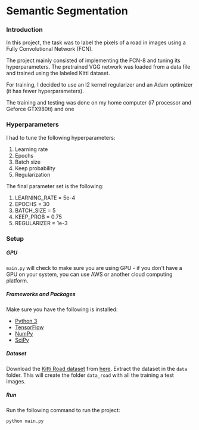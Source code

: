 # Semantic Segmentation
### Introduction
In this project, the task was to label the pixels of a road in images using a Fully Convolutional Network (FCN).

The project mainly consisted of implementing the FCN-8 and tuning its hyperparameters. The pretrained VGG network was loaded from a data file and trained using the labeled Kitti dataset.

For training, I decided to use an l2 kernel regularizer and an Adam optimizer (it has fewer hyperparameters).

The training and testing was done on my home computer (i7 processor and Geforce GTX980ti) and one

### Hyperparameters

I had to tune the following hyperparameters:
1. Learning rate
2. Epochs
3. Batch size
4. Keep probability
5. Regularization

The final parameter set is the following:

1. LEARNING_RATE = 5e-4
2. EPOCHS = 30
3. BATCH_SIZE = 5
4. KEEP_PROB = 0.75
5. REGULARIZER = 1e-3



### Setup
##### GPU
`main.py` will check to make sure you are using GPU - if you don't have a GPU on your system, you can use AWS or another cloud computing platform.
##### Frameworks and Packages
Make sure you have the following is installed:
 - [Python 3](https://www.python.org/)
 - [TensorFlow](https://www.tensorflow.org/)
 - [NumPy](http://www.numpy.org/)
 - [SciPy](https://www.scipy.org/)
##### Dataset
Download the [Kitti Road dataset](http://www.cvlibs.net/datasets/kitti/eval_road.php) from [here](http://www.cvlibs.net/download.php?file=data_road.zip).  Extract the dataset in the `data` folder.  This will create the folder `data_road` with all the training a test images.

##### Run
Run the following command to run the project:
```
python main.py
```


